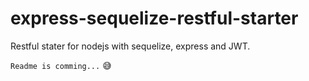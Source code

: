 # express-sequelize-restful-starter
Restful stater for nodejs with sequelize, express and JWT.

`Readme is comming...` 😅
